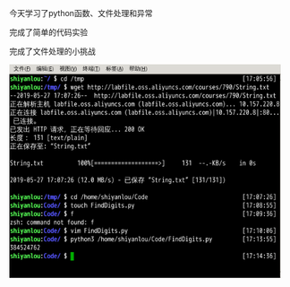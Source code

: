 今天学习了python函数、文件处理和异常  

完成了简单的代码实验  

完成了文件处理的小挑战     

![image](https://github.com/inspurcloudgroup/icprd1/blob/master/丛文胜/图片/527.png) 

